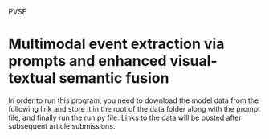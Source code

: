 PVSF
# Multimodal event extraction via prompts and enhanced visual-textual semantic fusion
In order to run this program, you need to download the model data from the following link and store it in the root of the data folder along with the prompt file, and finally run the run.py file.
Links to the data will be posted after subsequent article submissions.